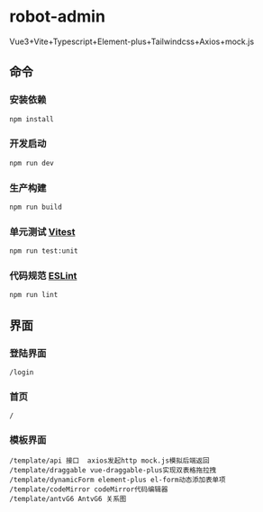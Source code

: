 # robot-admin

Vue3+Vite+Typescript+Element-plus+Tailwindcss+Axios+mock.js

## 命令

### 安装依赖

```sh
npm install
```

### 开发启动

```sh
npm run dev
```

### 生产构建

```sh
npm run build
```

### 单元测试 [Vitest](https://vitest.dev/)

```sh
npm run test:unit
```

### 代码规范 [ESLint](https://eslint.org/)

```sh
npm run lint
```

## 界面

### 登陆界面

```text
/login
```

### 首页

```text
/
```

### 模板界面

```text
/template/api 接口  axios发起http mock.js模拟后端返回
/template/draggable vue-draggable-plus实现双表格拖拉拽
/template/dynamicForm element-plus el-form动态添加表单项
/template/codeMirror codeMirror代码编辑器
/template/antvG6 AntvG6 关系图
```